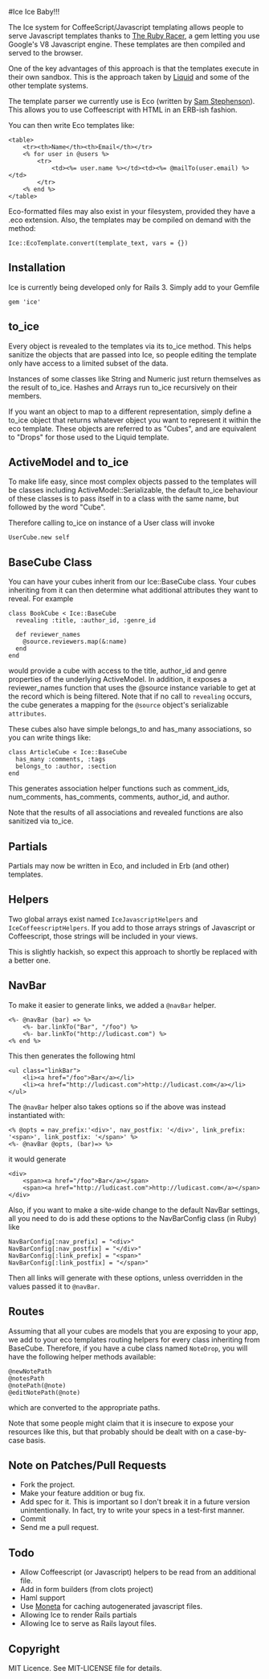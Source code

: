 #Ice Ice Baby!!!

The Ice system for CoffeeScript/Javascript templating allows people to serve Javascript templates thanks to [The Ruby Racer](http://github.com/cowboyd/therubyracer), a gem letting you use Google's V8 Javascript engine.  These templates are then compiled and served to the browser.

One of the key advantages of this approach is that the templates execute in their own sandbox.  This is the approach taken by [Liquid](http://github.com/tobi/liquid) and some of the other template systems.

The template parser we currently use is Eco (written by [Sam Stephenson](https://github.com/sstephenson/eco)).  This allows you to use Coffeescript with HTML in an ERB-ish fashion.

You can then write Eco templates like:

    <table>
        <tr><th>Name</th><th>Email</th></tr>
        <% for user in @users %>
            <tr>
                <td><%= user.name %></td><td><%= @mailTo(user.email) %></td>
            </tr>
        <% end %>
    </table>

Eco-formatted files may also exist in your filesystem, provided they have a .eco extension.  Also, the templates may be compiled on demand with the method:

    Ice::EcoTemplate.convert(template_text, vars = {})

## Installation

Ice is currently being developed only for Rails 3.  Simply add to your Gemfile

    gem 'ice'

## to_ice

Every object is revealed to the templates via its to_ice method.  This helps sanitize the objects that are passed into Ice, so people editing the template only have access to a limited subset of the data.

Instances of some classes like String and Numeric just return themselves as the result of to_ice.  Hashes and Arrays run to_ice recursively on their members.

If you want an object to map to a different representation, simply define a to_ice object that returns whatever object you want to represent it within the eco template.  These objects are referred to as "Cubes", and are equivalent to "Drops" for those used to the Liquid template.

## ActiveModel and to_ice

To make life easy, since most complex objects passed to the templates will be classes including ActiveModel::Serializable, the default to_ice behaviour of these classes is to pass itself in to a class with the same name, but followed by the word "Cube".

Therefore calling to_ice on instance of a User class will invoke

    UserCube.new self

## BaseCube Class

You can have your cubes inherit from our Ice::BaseCube class.  Your cubes inheriting from it can then determine what additional attributes they want to reveal.  For example

    class BookCube < Ice::BaseCube
      revealing :title, :author_id, :genre_id

      def reviewer_names
        @source.reviewers.map(&:name)
      end
    end

would provide a cube with access to the title, author_id and genre properties of the underlying ActiveModel.  In addition, it exposes a reviewer_names function that uses the @source instance variable to get at the record which is being filtered.  Note that if no call to `revealing` occurs, the cube generates a mapping for the `@source` object's serializable `attributes`.

These cubes also have simple belongs_to and has_many associations, so you can write things like:

    class ArticleCube < Ice::BaseCube
      has_many :comments, :tags
      belongs_to :author, :section
    end

This generates association helper functions such as comment_ids, num_comments, has_comments, comments, author_id, and author.

Note that the results of all associations and revealed functions are also sanitized via to_ice.

## Partials

Partials may now be written in Eco, and included in Erb (and other) templates.


## Helpers

Two global arrays exist named `IceJavascriptHelpers` and `IceCoffeescriptHelpers`.  If you add to those arrays strings of Javascript or Coffeescript, those strings will be included in your views.

This is slightly hackish, so expect this approach to shortly be replaced with a better one.

## NavBar

To make it easier to generate links, we added a `@navBar` helper.

    <%- @navBar (bar) => %>
        <%- bar.linkTo("Bar", "/foo") %>
        <%- bar.linkTo("http://ludicast.com") %>
    <% end %>

This then generates the following html

    <ul class="linkBar">
        <li><a href="/foo">Bar</a></li>
        <li><a href="http://ludicast.com">http://ludicast.com</a></li>
    </ul>

The `@navBar` helper also takes options so if the above was instead instantiated with:

    <% @opts = nav_prefix:'<div>', nav_postfix: '</div>', link_prefix: '<span>', link_postfix: '</span>' %>
    <%- @navBar @opts, (bar)=> %>

it would generate

    <div>
        <span><a href="/foo">Bar</a></span>
        <span><a href="http://ludicast.com">http://ludicast.com</a></span>
    </div>

Also, if you want to make a site-wide change to the default NavBar settings, all you need to do is add these options to the NavBarConfig class (in Ruby) like

    NavBarConfig[:nav_prefix] = "<div>"
    NavBarConfig[:nav_postfix] = "</div>"
    NavBarConfig[:link_prefix] = "<span>"
    NavBarConfig[:link_postfix] = "</span>"

Then all links will generate with these options, unless overridden in the values passed it to `@navBar`.

## Routes

Assuming that all your cubes are models that you are exposing to your app, we add to your eco templates routing helpers for every class inheriting from BaseCube.  Therefore, if you have a cube class named `NoteDrop`, you will have the following helper methods available:

    @newNotePath
    @notesPath
    @notePath(@note)
    @editNotePath(@note)

which are converted to the appropriate paths.

Note that some people might claim that it is insecure to expose your resources like this, but that probably should be dealt with on a case-by-case basis.

## Note on Patches/Pull Requests

* Fork the project.
* Make your feature addition or bug fix.
* Add spec for it. This is important so I don't break it in a future version unintentionally.  In fact, try to write your specs in a test-first manner.
* Commit
* Send me a pull request.

## Todo

* Allow Coffeescript (or Javascript) helpers to be read from an additional file.
* Add in form builders (from clots project)
* Haml support
* Use [Moneta](http://github.com/wycats/moneta) for caching autogenerated javascript files.
* Allowing Ice to render Rails partials
* Allowing Ice to serve as Rails layout files.

## Copyright

MIT Licence. See MIT-LICENSE file for details.